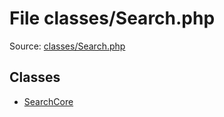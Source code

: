 File classes/Search.php
=========

Source: [classes/Search.php](https://github.com/PrestaShop/PrestaShop/blob/1.6.0.9/classes/Search.php)


Classes
-------

* [SearchCore](class.SearchCore.md)

